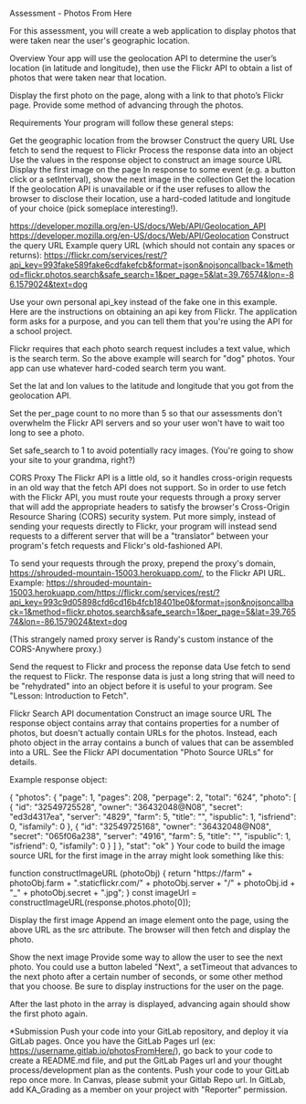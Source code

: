 Assessment - Photos From Here

For this assessment, you will create a web application to display photos that were taken near the user's geographic location.

Overview
Your app will use the geolocation API to determine the user’s location (in latitude and longitude), then use the Flickr API to obtain a list of photos that were taken near that location.

Display the first photo on the page, along with a link to that photo’s Flickr page. Provide some method of advancing through the photos.

Requirements
Your program will follow these general steps:

Get the geographic location from the browser
Construct the query URL
Use fetch to send the request to Flickr
Process the response data into an object
Use the values in the response object to construct an image source URL
Display the first image on the page
In response to some event (e.g. a button click or a setInterval), show the next image in the collection
Get the location
If the geolocation API is unavailable or if the user refuses to allow the browser to disclose their location, use a hard-coded latitude and longitude of your choice (pick someplace interesting!).

https://developer.mozilla.org/en-US/docs/Web/API/Geolocation_API
https://developer.mozilla.org/en-US/docs/Web/API/Geolocation
Construct the query URL
Example query URL (which should not contain any spaces or returns):
https://flickr.com/services/rest/?api_key=993fake589fake6cdfakefcb&format=json&nojsoncallback=1&method=flickr.photos.search&safe_search=1&per_page=5&lat=39.76574&lon=-86.1579024&text=dog

Use your own personal api_key instead of the fake one in this example. Here are the instructions on obtaining an api key from Flickr. The application form asks for a purpose, and you can tell them that you're using the API for a school project.

Flickr requires that each photo search request includes a text value, which is the search term. So the above example will search for "dog" photos. Your app can use whatever hard-coded search term you want.

Set the lat and lon values to the latitude and longitude that you got from the geolocation API.

Set the per_page count to no more than 5 so that our assessments don't overwhelm the Flickr API servers and so your user won't have to wait too long to see a photo.

Set safe_search to 1 to avoid potentially racy images. (You're going to show your site to your grandma, right?)

CORS Proxy
The Flickr API is a little old, so it handles cross-origin requests in an old way that the fetch API does not support. So in order to use fetch with the Flickr API, you must route your requests through a proxy server that will add the appropriate headers to satisfy the browser's Cross-Origin Resource Sharing (CORS) security system. Put more simply, instead of sending your requests directly to Flickr, your program will instead send requests to a different server that will be a "translator" between your program's fetch requests and Flickr's old-fashioned API.

To send your requests through the proxy, prepend the proxy's domain, https://shrouded-mountain-15003.herokuapp.com/, to the Flickr API URL. Example: https://shrouded-mountain-15003.herokuapp.com/https://flickr.com/services/rest/?api_key=993c9d05898cfd6cd16b4fcb18401be0&format=json&nojsoncallback=1&method=flickr.photos.search&safe_search=1&per_page=5&lat=39.76574&lon=-86.1579024&text=dog

(This strangely named proxy server is Randy's custom instance of the CORS-Anywhere proxy.)

Send the request to Flickr and process the reponse data
Use fetch to send the request to Flickr. The response data is just a long string that will need to be "rehydrated" into an object before it is useful to your program. See "Lesson: Introduction to Fetch".

Flickr Search API documentation
Construct an image source URL
The response object contains array that contains properties for a number of photos, but doesn't actually contain URLs for the photos. Instead, each photo object in the array contains a bunch of values that can be assembled into a URL. See the Flickr API documentation "Photo Source URLs" for details.

Example response object:

{
    "photos": {
        "page": 1,
        "pages": 208,
        "perpage": 2,
        "total": "624",
        "photo": [
            {
                "id": "32549725528",
                "owner": "36432048@N08",
                "secret": "ed3d4317ea",
                "server": "4829",
                "farm": 5,
                "title": "",
                "ispublic": 1,
                "isfriend": 0,
                "isfamily": 0
            }, {
                "id": "32549725168",
                "owner": "36432048@N08",
                "secret": "065f06a238",
                "server": "4916",
                "farm": 5,
                "title": "",
                "ispublic": 1,
                "isfriend": 0,
                "isfamily": 0
            }
        ]
    },
    "stat": "ok"
}
Your code to build the image source URL for the first image in the array might look something like this:

function constructImageURL (photoObj) {
    return "https://farm" + photoObj.farm +
            ".staticflickr.com/" + photoObj.server +
            "/" + photoObj.id + "_" + photoObj.secret + ".jpg";
}
const imageUrl = constructImageURL(response.photos.photo[0]);

Display the first image
Append an image element onto the page, using the above URL as the src attribute. The browser will then fetch and display the photo.

Show the next image
Provide some way to allow the user to see the next photo. You could use a button labeled "Next", a setTimeout that advances to the next photo after a certain number of seconds, or some other method that you choose. Be sure to display instructions for the user on the page.

After the last photo in the array is displayed, advancing again should show the first photo again.

*Submission
Push your code into your GitLab repository, and deploy it via GitLab pages.
Once you have the GitLab Pages url (ex: https://username.gitlab.io/photosFromHere/), go back to your code to create a README.md file, and put the GitLab Pages url and your thought process/development plan as the contents.
Push your code to your GitLab repo once more.
In Canvas, please submit your Gitlab Repo url.
In GitLab, add KA_Grading as a member on your project with "Reporter" permission.